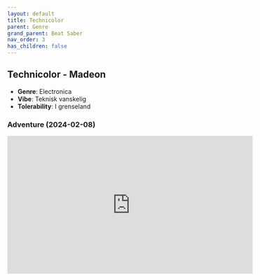 ```yaml
---
layout: default
title: Technicolor
parent: Genre
grand_parent: Beat Saber
nav_order: 3
has_children: false
---
```


## Technicolor - Madeon
- **Genre**: Electronica
- **Vibe**: Teknisk vanskelig
- **Tolerability**: I grenseland


### Adventure (2024-02-08)

<iframe width="560" height="315" src="https://www.youtube.com/embed/70F5u-FVpXs?si=kK4lrMARYXlzzrIM" title="YouTube video player" frameborder="0" allow="accelerometer; autoplay; clipboard-write; encrypted-media; gyroscope; picture-in-picture; web-share" allowfullscreen></iframe>

